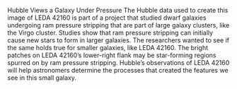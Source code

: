Hubble Views a Galaxy Under Pressure 
 The Hubble data used to create this image of LEDA 42160 is part of a project that studied dwarf galaxies undergoing ram pressure stripping that are part of large galaxy clusters, like the Virgo cluster. Studies show that ram pressure stripping can initially cause new stars to form in larger galaxies. The researchers wanted to see if the same holds true for smaller galaxies, like LEDA 42160. The bright patches on LEDA 42160’s lower-right flank may be star-forming regions spurred on by ram pressure stripping. Hubble’s observations of LEDA 42160 will help astronomers determine the processes that created the features we see in this small galaxy.